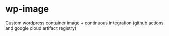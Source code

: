 # wp-image
Custom wordpress container image + continuous integration (github actions and google cloud artifact registry)

